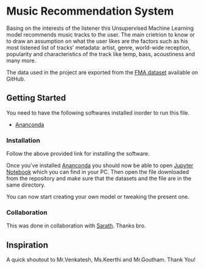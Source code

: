 # Music Recommendation System
Basing on the interests of the listener this Unsupervised Machine Learning model recommends music tracks to the user. The main crietrion to know or to draw an assumption on what the user likes are the factors such as his most listened list of tracks' metadata: artist, genre, world-wide reception, popularity and characteristics of the track like temp, bass, acoustiness and many more. 

The data used in the project are exported from the [FMA dataset](https://github.com/mdeff/fma) available on GitHub.

## Getting Started
You need to have the following softwares installed inorder to run this file.

* [Ananconda](https://conda.io/docs/user-guide/install/index.html)

### Installation
Follow the above provided link for installing the software.

Once you've installed [Ananconda](https://conda.io/docs/user-guide/install/index.html) you should now be able to open [Jupyter Notebook](http://jupyter.org/) which you can find in your PC. Then open the file downloaded from the repository and make sure that the datasets and the file are in the same directory.

You can now start creating your own model or tweaking the present one.

### Collaboration
This was done in collaboration with [Sarath](github.com/sarathisme). Thanks bro.

## Inspiration
A quick shoutout to Mr.Venkatesh, Ms.Keerthi and Mr.Goutham.
Thank You!
